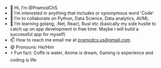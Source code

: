 - 👋 Hi, I’m @PramodChS
- 👀 I’m interested in anything that includes or synonymous word 'Code'
- 🌱 I’m to collaborate on Python, Data Science, Data analytics, AI/ML
- 💞️ I’m learning golang, .Net, React, Rust etc (basically my side hustle to catch up on app development in free time. Maybe i will build a successful app for myself)
- 📫 How to reach me email me at pramodcs.us@gmail.com
- 😄 Pronouns: He/Him
- ⚡ Fun fact: Coffe is water, Anime is dream, Gaming is experience and coding is life

<!---
PramodChS/PramodChS is a ✨ special ✨ repository because its `README.md` (this file) appears on your GitHub profile.
You can click the Preview link to take a look at your changes.
--->
